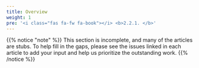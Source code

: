 ```yaml
---
title: Overview
weight: 1
pre: '<i class="fas fa-fw fa-book"></i> <b>2.2.1. </b>'
---
```


{{% notice "note" %}}
This section is incomplete, and many of the articles are stubs. To help fill in
the gaps, please see the issues linked in each article to add your input and
help us prioritize the outstanding work.
{{% /notice %}}
